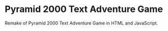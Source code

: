 # Pyramid 2000 Text Adventure Game 
Remake of Pyramid 2000 Text Adventure Game  in HTML and JavaScript.

